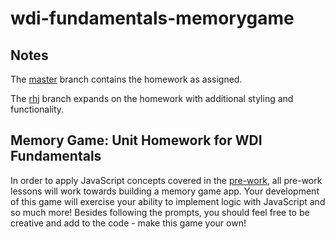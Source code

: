 # wdi-fundamentals-memorygame

## Notes

The [master](https://github.com/rebekahheacock/wdi-fundamentals-memorygame/tree/master) branch contains the homework as assigned.

The [rhj](https://github.com/rebekahheacock/wdi-fundamentals-memorygame/tree/rhj) branch expands on the homework with additional styling and functionality.

## Memory Game: Unit Homework for WDI Fundamentals

In order to apply JavaScript concepts covered in the [pre-work](http://fundamentals.generalassemb.ly/), all pre-work lessons will work towards building a memory game app. Your development of this game will exercise your ability to implement logic with JavaScript and so much more! Besides following the prompts, you should feel free to be creative and add to the code - make this game your own!




